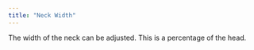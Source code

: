 ```yaml
---
title: "Neck Width"
---
```


The width of the neck can be adjusted. This is a percentage of the head.